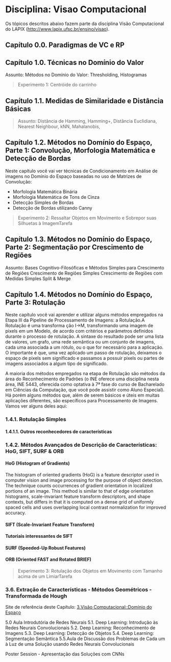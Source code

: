 # Disciplina: Visao Computacional

Os tópicos descritos abaixo fazem parte da disciplina Visão Computacional do LAPIX (http://www.lapix.ufsc.br/ensino/visao).

## Capítulo 0.0. Paradigmas  de VC e RP
## Capítulo 1.0. Técnicas no Domínio do Valor

Assunto: Métodos no Domínio do Valor: Thresholding, Histogramas

> Experimento 1: Centróide do carrinho

## Capítulo 1.1. Medidas de Similaridade e Distância Básicas
> Assunto: Distância de Hamming, Hamming+, Distância Euclidiana, Nearest Neighbour, kNN, Mahalanobis,

## Capítulo 1.2. Métodos no Domínio do Espaço, Parte 1: Convolução, Morfologia Matemática e Detecção de Bordas

Neste capítulo você vai ver técnicas de Condicionamento em Análise de imagens no Domínio do Espaço baseadas no uso de Matrizes de Convolução:
- Morfologia Matemática Binária
- Morfologia Matemática de Tons de Cinza
- Detecção Simples de Bordas
- Detecção de Bordas utilizando Canny

> Experimento 2: Ressaltar Objetos em Movimento e Sobrepor suas Silhuetas à ImagemTarefa

## Capítulo 1.3. Métodos no Domínio do Espaço, Parte 2: Segmentação por Crescimento de Regiões

Assunto: Bases Cognitivo-Filosóficas e Métodos Simples para Crescimento de Regiões
Crescimento de Regiões Simples
Crescimento de Regiões com Medidas Simples
Split & Merge

## Capítulo 1.4. Métodos no Domínio do Espaço, Parte 3: Rotulação

Neste capítulo você vai aprender e utilizar alguns métodos empregados na Etapa III da Pipeline de Processamento de Imagens: a Rotulação.A Rotulação é uma transforma ção I->M, transformando uma imagem de pixels em um Modelo, de acordo com critérios e parâmetros definidos durante o processo de rotulação. A sintaxe do resultado pode ser uma lista de valores, um grafo, uma rede semântica ou um conjunto de imagens, cada uma associada a um rótulo, ou o que for necessário para a aplicação. O importante é que, uma vez aplicado um passo de rotulação, deixamos o espaço de pixels sem significado e passamos a possuir pixels ou partes de imagens associados a algum tipo de significado.

A maioria dos métodos empregados na etapa de Rotulação são métodos da área do Reconhecimento de Padrões (o INE oferece  uma disciplina nesta área, INE 5443, oferecida como optativa à 7ª fase do curso de Bacharelado em Ciências da Computação, que você pode assistir como Aluno Especial). Há porém alguns métodos que, além de serem básicos e úteis em muitas aplicações diferentes, são específicos para Processamento de Imagens. Vamos ver alguns deles aqui:

### 1.4.1. Rotulação Simples

#### 1.4.1.1. Outros reconhecedores de características

### 1.4.2. Métodos Avançados de Descrição de Características: HoG, SIFT, SURF & ORB

#### HoG (Histogram of Gradients)

The histogram of oriented gradients (HoG) is a feature descriptor used in computer vision and image processing for the purpose of object detection. The technique counts occurrences of gradient orientation in localized portions of an image. This method is similar to that of edge orientation histograms, scale-invariant feature transform descriptors, and shape contexts, but differs in that it is computed on a dense grid of uniformly spaced cells and uses overlapping local contrast normalization for improved accuracy.

#### SIFT (Scale-Invariant Feature Transform)
#### Tutoriais interessantes de SIFT
#### SURF (Speeded-Up Robust Features)
#### ORB (Oriented FAST and Rotated BRIEF)

> Experimento 3: Rotulação dos Objetos em Movimento com Tamanho acima de um LimiarTarefa

### 3.6. Extração de Características - Métodos Geométricos - Transformada de Hough

Site de referência deste Capítulo: [3.Visão Computacional::Domínio do Espaço](http://www.lapix.ufsc.br/ensino/visao/#Dominio_do_Espaco)

5.0 Aula Introdutória de Redes Neurais
5.1. Deep Learning: Introdução às Redes Neurais Convolucionais
5.2. Deep Learning: Reconhecimento de Imagens
5.3. Deep Learning: Detecção de Objetos
5.4. Deep Learning: Segmentação Semântica
5.5.Aula de Discussão dos Problemas de Cada um à Luz de uma Solução usando Redes Neurais Convolucionais

Poster Session - Apresentação das Soluções com CNNs